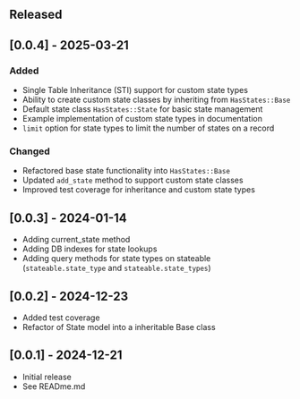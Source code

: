 ## Released

## [0.0.4] - 2025-03-21

### Added
- Single Table Inheritance (STI) support for custom state types
- Ability to create custom state classes by inheriting from `HasStates::Base`
- Default state class `HasStates::State` for basic state management
- Example implementation of custom state types in documentation
- `limit` option for state types to limit the number of states on a record

### Changed
- Refactored base state functionality into `HasStates::Base`
- Updated `add_state` method to support custom state classes
- Improved test coverage for inheritance and custom state types

## [0.0.3] - 2024-01-14

- Adding current_state method
- Adding DB indexes for state lookups
- Adding query methods for state types on stateable (`stateable.state_type` and `stateable.state_types`)

## [0.0.2] - 2024-12-23

- Added test coverage
- Refactor of State model into a inheritable Base class

## [0.0.1] - 2024-12-21

- Initial release
- See READme.md
